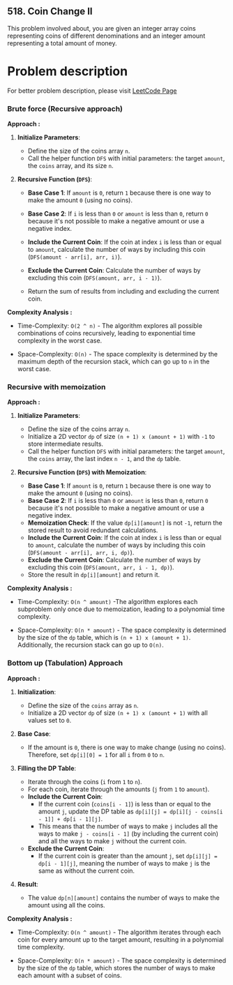 ## 518. Coin Change II

This problem involved about, you are given an integer array coins representing coins of different denominations and an integer amount representing a total amount of money.

# Problem description

For better problem description, please visit [LeetCode Page](https://leetcode.com/problems/coin-change-ii/description/)

### Brute force (Recursive approach)

**Approach :**<br/>

1. **Initialize Parameters**:

   - Define the size of the coins array `n`.
   - Call the helper function `DFS` with initial parameters: the target `amount`, the `coins` array, and its size `n`.

2. **Recursive Function (`DFS`)**:

   - **Base Case 1**: If `amount` is `0`, return `1` because there is one way to make the amount `0` (using no coins).

   - **Base Case 2**: If `i` is less than `0` or `amount` is less than `0`, return `0` because it's not possible to make a negative amount or use a negative index.

   - **Include the Current Coin**: If the coin at index `i` is less than or equal to `amount`, calculate the number of ways by including this coin (`DFS(amount - arr[i], arr, i)`).

   - **Exclude the Current Coin**: Calculate the number of ways by excluding this coin (`DFS(amount, arr, i - 1)`).

   - Return the sum of results from including and excluding the current coin.

**Complexity Analysis :**<br/>

- Time-Complexity: `O(2 ^ n)` - The algorithm explores all possible combinations of coins recursively, leading to exponential time complexity in the worst case.

- Space-Complexity: `O(n)` - The space complexity is determined by the maximum depth of the recursion stack, which can go up to `n` in the worst case.

### Recursive with memoization

**Approach :**<br/>

1. **Initialize Parameters**:

   - Define the size of the coins array `n`.
   - Initialize a 2D vector `dp` of size `(n + 1) x (amount + 1)` with `-1` to store intermediate results.
   - Call the helper function `DFS` with initial parameters: the target `amount`, the `coins` array, the last index `n - 1`, and the `dp` table.

2. **Recursive Function (`DFS`) with Memoization**:
   - **Base Case 1**: If `amount` is `0`, return `1` because there is one way to make the amount `0` (using no coins).
   - **Base Case 2**: If `i` is less than `0` or `amount` is less than `0`, return `0` because it's not possible to make a negative amount or use a negative index.
   - **Memoization Check**: If the value `dp[i][amount]` is not `-1`, return the stored result to avoid redundant calculations.
   - **Include the Current Coin**: If the coin at index `i` is less than or equal to `amount`, calculate the number of ways by including this coin (`DFS(amount - arr[i], arr, i, dp)`).
   - **Exclude the Current Coin**: Calculate the number of ways by excluding this coin (`DFS(amount, arr, i - 1, dp)`).
   - Store the result in `dp[i][amount]` and return it.

**Complexity Analysis :**<br/>

- Time-Complexity: `O(n ^ amount)` -The algorithm explores each subproblem only once due to memoization, leading to a polynomial time complexity.

- Space-Complexity: `O(n * amount)` - The space complexity is determined by the size of the `dp` table, which is `(n + 1) x (amount + 1)`. Additionally, the recursion stack can go up to `O(n)`.

### Bottom up (Tabulation) Approach

**Approach :**<br/>

1. **Initialization**:

   - Define the size of the `coins` array as `n`.
   - Initialize a 2D vector `dp` of size `(n + 1) x (amount + 1)` with all values set to `0`.

2. **Base Case**:

   - If the amount is `0`, there is one way to make change (using no coins). Therefore, set `dp[i][0] = 1` for all `i` from `0` to `n`.

3. **Filling the DP Table**:

   - Iterate through the coins (`i` from `1` to `n`).
   - For each coin, iterate through the amounts (`j` from `1` to `amount`).
   - **Include the Current Coin**:
     - If the current coin (`coins[i - 1]`) is less than or equal to the amount `j`, update the DP table as `dp[i][j] = dp[i][j - coins[i - 1]] + dp[i - 1][j]`.
     - This means that the number of ways to make `j` includes all the ways to make `j - coins[i - 1]` (by including the current coin) and all the ways to make `j` without the current coin.
   - **Exclude the Current Coin**:
     - If the current coin is greater than the amount `j`, set `dp[i][j] = dp[i - 1][j]`, meaning the number of ways to make `j` is the same as without the current coin.

4. **Result**:
   - The value `dp[n][amount]` contains the number of ways to make the amount using all the coins.

**Complexity Analysis :**<br/>

- Time-Complexity: `O(n ^ amount)` - The algorithm iterates through each coin for every amount up to the target amount, resulting in a polynomial time complexity.

- Space-Complexity: `O(n * amount)` - The space complexity is determined by the size of the `dp` table, which stores the number of ways to make each amount with a subset of coins.